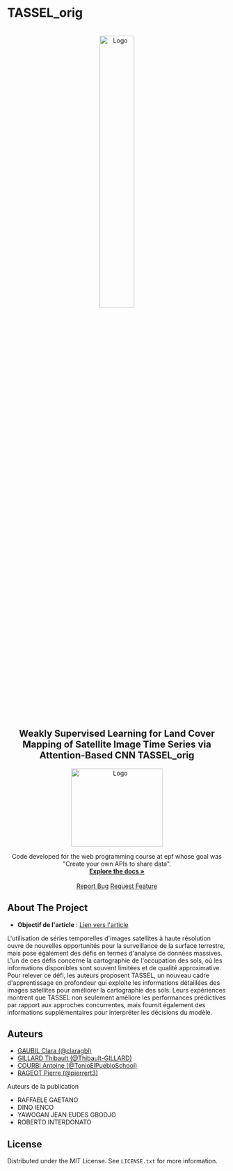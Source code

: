 
# TASSEL_orig
<!-- PROJECT LOGO -->
<br />
<div align="center">
  <a href="http://umr-tetis.fr/index.php/fr">
  <img src="https://www.teledetection.fr/images/programs/programs-thumb2-TETIS.jpg" alt="Logo" style="width: 40%;">
</a>
  <h2 align="center">Weakly Supervised Learning for Land Cover
Mapping of Satellite Image Time Series via
Attention-Based CNN
TASSEL_orig</h3>
  <a href="https://www.epf.fr/en">
    <img src="https://upload.wikimedia.org/wikipedia/fr/e/e9/EPF_logo_2021.png" alt="Logo" width="211" height="179">
  </a>
  <p align="center">
    Code developed for the web programming course at epf whose goal was "Create your own APIs to share data".
    <br />
    <a href="https://github.com/pierrert3/ExplAInability-P5A/tree/main"><strong>Explore the docs »</strong></a>
    <br />
    <br />
    <a href="https://github.com/pierrert3/ExplAInability-P5A/issues">Report Bug</a>
    <a href="https://github.com/pierrert3/ExplAInability-P5A/issues">Request Feature</a>
  </p>
</div>

<!-- ABOUT THE PROJECT -->
## About The Project

- **Objectif de l'article** : [Lien vers l'article](https://hal.inrae.fr/hal-02941804)

L'utilisation de séries temporelles d'images satellites à haute résolution ouvre de nouvelles opportunités pour la surveillance de la surface terrestre, mais pose également des défis en termes d'analyse de données massives. L'un de ces défis concerne la cartographie de l'occupation des sols, où les informations disponibles sont souvent limitées et de qualité approximative. Pour relever ce défi, les auteurs proposent TASSEL, un nouveau cadre d'apprentissage en profondeur qui exploite les informations détaillées des images satellites pour améliorer la cartographie des sols. Leurs expériences montrent que TASSEL non seulement améliore les performances prédictives par rapport aux approches concurrentes, mais fournit également des informations supplémentaires pour interpréter les décisions du modèle.

<!-- Auteurs -->
## Auteurs

- [GAUBIL Clara (@claragbl)](https://github.com/claragbl)
- [GILLARD Thibault (@Thibault-GILLARD)](https://github.com/Thibault-GILLARD)
- [COURBI Antoine (@TonioElPuebloSchool)](https://github.com/TonioElPuebloSchool)
- [RAGEOT Pierre (@pierrert3)](https://github.com/pierrert3)

Auteurs de la publication

- RAFFAELE GAETANO
- DINO IENCO
- YAWOGAN JEAN EUDES GBODJO
- ROBERTO INTERDONATO

<!-- LICENSE -->
## License

Distributed under the MIT License. See `LICENSE.txt` for more information.
